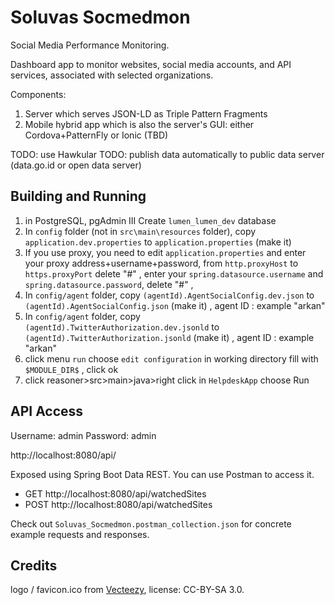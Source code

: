# Soluvas Socmedmon

Social Media Performance Monitoring.

Dashboard app to monitor websites, social media accounts, and API services, associated with selected organizations.

Components:

1. Server which serves JSON-LD as Triple Pattern Fragments
2. Mobile hybrid app which is also the server's GUI: either Cordova+PatternFly or Ionic (TBD)

TODO: use Hawkular
TODO: publish data automatically to public data server (data.go.id or open data server)

## Building and Running

1. in PostgreSQL, pgAdmin III Create `lumen_lumen_dev` database
2. In `config` folder (not in `src\main\resources` folder), copy `application.dev.properties` to `application.properties` (make it)
3. If you use proxy, you need to edit `application.properties` and enter your proxy address+username+password, from `http.proxyHost` to `https.proxyPort` delete "#" , 
    enter your `spring.datasource.username` and `spring.datasource.password`,  delete "#" ,
4. In `config/agent` folder, copy `(agentId).AgentSocialConfig.dev.json` to `(agentId).AgentSocialConfig.json` (make it) , agent ID : example "arkan"
5. In `config/agent` folder, copy `(agentId).TwitterAuthorization.dev.jsonld` to `(agentId).TwitterAuthorization.jsonld` (make it) , agent ID : example "arkan"
6. click menu `run` choose `edit configuration` in working directory fill with `$MODULE_DIR$` , click ok
7. click reasoner>src>main>java>right click in `HelpdeskApp` choose Run

## API Access

Username: admin Password: admin

http://localhost:8080/api/

Exposed using Spring Boot Data REST. You can use Postman to access it.

* GET http://localhost:8080/api/watchedSites
* POST http://localhost:8080/api/watchedSites

Check out `Soluvas_Socmedmon.postman_collection.json` for concrete example requests and responses.

## Credits

logo / favicon.ico from [Vecteezy](https://www.iconfinder.com/icons/532777/analyze_glass_graphs_magnifier_monitoring_seo_tablet_icon), license: CC-BY-SA 3.0.
